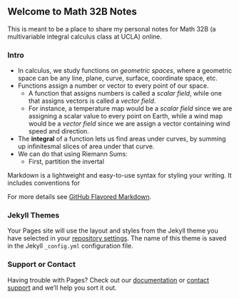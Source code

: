## Welcome to Math 32B Notes

This is meant to be a place to share my personal notes for Math 32B (a multivariable integral calculus class at UCLA) online.

### Intro

* In calculus, we study functions on _geometric spaces_, where a geometric space can be any line, plane, curve, surface, coordinate space, etc.
* Functions assign a number or vector to every point of our space.
  * A function that assigns numbers is called a _scalar field_, while one that assigns vectors is called a _vector field_.
  * For instance, a temperature map would be a _scalar field_ since we are assigning a scalar value to every point on Earth, while a wind map would be a _vector field_ since we are assign a vector containing wind speed and direction.
* The **integral** of a function lets us find areas under curves, by summing up infinitesmal slices of area under that curve.
* We can do that using Riemann Sums:
  * First, partition the invertal



Markdown is a lightweight and easy-to-use syntax for styling your writing. It includes conventions for


For more details see [GitHub Flavored Markdown](https://guides.github.com/features/mastering-markdown/).

### Jekyll Themes

Your Pages site will use the layout and styles from the Jekyll theme you have selected in your [repository settings](https://github.com/iangalvez/math-32b/settings). The name of this theme is saved in the Jekyll `_config.yml` configuration file.

### Support or Contact

Having trouble with Pages? Check out our [documentation](https://help.github.com/categories/github-pages-basics/) or [contact support](https://github.com/contact) and we’ll help you sort it out.
